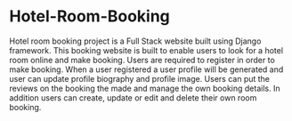 # Hotel-Room-Booking
Hotel room booking project is a Full Stack website built using Django framework. This booking website is built to enable users to look for a hotel room online and make booking. Users are required to register in order to make booking. When a user registered a user profile will be generated and user can update profile biography and profile image. Users can put the reviews on the booking the made and manage the own booking details. In addition users can create, update or edit and delete their own room booking. 
